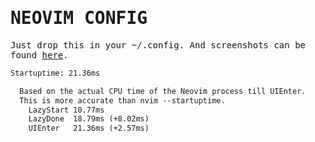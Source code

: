 <h1><samp>NEOVIM CONFIG</samp></h1>

<samp>Just drop this in your ~/.config. And screenshots can be found <a href="https://imgur.com/a/ICzwXbg">here</a>.</samp>

```txt
Startuptime: 21.36ms

  Based on the actual CPU time of the Neovim process till UIEnter.
  This is more accurate than nvim --startuptime.
    LazyStart 10.77ms
    LazyDone  18.79ms (+8.02ms)
    UIEnter   21.36ms (+2.57ms)
```

<!--vim:filetype=markdown-->

